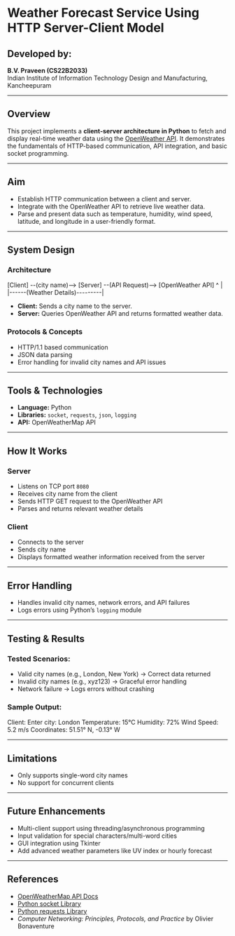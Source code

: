 # Weather Forecast Service Using HTTP Server-Client Model

## Developed by:
**B.V. Praveen (CS22B2033)**  
Indian Institute of Information Technology Design and Manufacturing, Kancheepuram

---

## Overview

This project implements a **client-server architecture in Python** to fetch and display real-time weather data using the [OpenWeather API](https://openweathermap.org/api). It demonstrates the fundamentals of HTTP-based communication, API integration, and basic socket programming.

---

## Aim

- Establish HTTP communication between a client and server.
- Integrate with the OpenWeather API to retrieve live weather data.
- Parse and present data such as temperature, humidity, wind speed, latitude, and longitude in a user-friendly format.

---

## System Design

### Architecture

[Client] --(city name)--> [Server] --(API Request)--> [OpenWeather API] ^ | |------(Weather Details)---------|


- **Client:** Sends a city name to the server.
- **Server:** Queries OpenWeather API and returns formatted weather data.

### Protocols & Concepts

- HTTP/1.1 based communication
- JSON data parsing
- Error handling for invalid city names and API issues

---

## Tools & Technologies

- **Language:** Python  
- **Libraries:** `socket`, `requests`, `json`, `logging`  
- **API:** OpenWeatherMap API

---

## How It Works

### Server

- Listens on TCP port `8080`
- Receives city name from the client
- Sends HTTP GET request to the OpenWeather API
- Parses and returns relevant weather details

### Client

- Connects to the server
- Sends city name
- Displays formatted weather information received from the server

---

## Error Handling

- Handles invalid city names, network errors, and API failures
- Logs errors using Python’s `logging` module

---

## Testing & Results

### Tested Scenarios:

- Valid city names (e.g., London, New York) → Correct data returned  
- Invalid city names (e.g., xyz123) → Graceful error handling  
- Network failure → Logs errors without crashing  

### Sample Output:

Client:
Enter city: London Temperature: 15°C Humidity: 72% Wind Speed: 5.2 m/s Coordinates: 51.51° N, -0.13° W

---

## Limitations

- Only supports single-word city names
- No support for concurrent clients

---

## Future Enhancements

- Multi-client support using threading/asynchronous programming
- Input validation for special characters/multi-word cities
- GUI integration using Tkinter
- Add advanced weather parameters like UV index or hourly forecast

---

## References

- [OpenWeatherMap API Docs](https://openweathermap.org/api)  
- [Python socket Library](https://docs.python.org/3/library/socket.html)  
- [Python requests Library](https://docs.python-requests.org/en/latest/)  
- *Computer Networking: Principles, Protocols, and Practice* by Olivier Bonaventure

